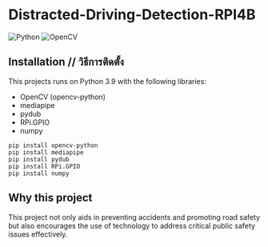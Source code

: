 # Distracted-Driving-Detection-RPI4B
![Python](https://img.shields.io/badge/python-3670A0?style=for-the-badge&logo=python&logoColor=ffdd54)  ![OpenCV](https://img.shields.io/badge/opencv-%23white.svg?style=for-the-badge&logo=opencv&logoColor=white)

## Installation // วิธีการติดตั้ง
This projects runs on Python 3.9 with the following libraries:

- OpenCV (opencv-python)
- mediapipe
- pydub
- RPi.GPIO
- numpy

```
pip install opencv-python
pip install mediapipe
pip install pydub
pip install RPi.GPIO
pip install numpy

```

## Why this project 
This project not only aids in preventing accidents and promoting road safety but also encourages the use of technology to address critical public safety issues effectively.
